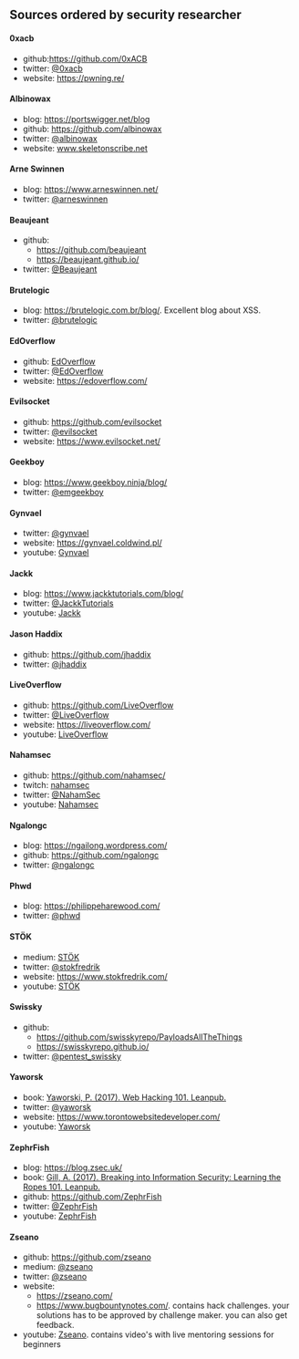 ## Sources ordered by security researcher

#### 0xacb
  * github:https://github.com/0xACB
  * twitter: [@0xacb](https://twitter.com/0xacb)
  * website: https://pwning.re/

#### Albinowax
  * blog:  https://portswigger.net/blog
  * github: https://github.com/albinowax
  * twitter: [@albinowax](https://twitter.com/albinowax)
  * website: www.skeletonscribe.net
  
#### Arne Swinnen
  * blog: https://www.arneswinnen.net/
  * twitter: [@arneswinnen](https://twitter.com/ArneSwinnen)

#### Beaujeant
  * github:
    * https://github.com/beaujeant
    * https://beaujeant.github.io/
  * twitter: [@Beaujeant](https://twitter.com/Beaujeant)
  
#### Brutelogic
  * blog: https://brutelogic.com.br/blog/. Excellent blog about XSS.
  * twitter: [@brutelogic](https://twitter.com/brutelogic)
  
#### EdOverflow
  * github: [EdOverflow](https://github.com/EdOverflow)
  * twitter: [@EdOverflow](https://twitter.com/EdOverflow)
  * website: https://edoverflow.com/

#### Evilsocket
  * github: https://github.com/evilsocket
  * twitter: [@evilsocket](https://twitter.com/evilsocket)
  * website: https://www.evilsocket.net/
  
#### Geekboy
  * blog: https://www.geekboy.ninja/blog/
  * twitter: [@emgeekboy](https://twitter.com/emgeekboy)

#### Gynvael
  * twitter: [@gynvael](https://twitter.com/gynvael)
  * website: https://gynvael.coldwind.pl/
  * youtube: [Gynvael](https://www.youtube.com/c/GynvaelEN)
  
#### Jackk
  * blog: https://www.jackktutorials.com/blog/
  * twitter: [@JackkTutorials](https://twitter.com/JackkTutorials)
  * youtube: [Jackk](https://www.youtube.com/channel/UC64x_rKHxY113KMWmprLBPA)
  
#### Jason Haddix
  * github: https://github.com/jhaddix
  * twitter: [@jhaddix](https://twitter.com/jhaddix)
  
#### LiveOverflow
  * github: https://github.com/LiveOverflow
  * twitter: [@LiveOverflow](https://twitter.com/liveoverflow)
  * website: https://liveoverflow.com/
  * youtube: [LiveOverflow](https://www.youtube.com/channel/UClcE-kVhqyiHCcjYwcpfj9w)
  
#### Nahamsec
  * github: https://github.com/nahamsec/
  * twitch: [nahamsec](https://www.twitch.tv/nahamsec)
  * twitter: [@NahamSec](https://twitter.com/nahamsec)
  * youtube: [Nahamsec](https://www.youtube.com/channel/UCCZDt7MuC3Hzs6IH4xODLBw)
  
#### Ngalongc
  * blog: https://ngailong.wordpress.com/
  * github: https://github.com/ngalongc
  * twitter: [@ngalongc](https://twitter.com/ngalongc)
  
#### Phwd
  * blog: https://philippeharewood.com/
  * twitter: [@phwd](https://twitter.com/phwd)
  
#### STÖK
  * medium: [STÖK](https://medium.com/@stokochtrubbel)
  * twitter: [@stokfredrik](https://twitter.com/stokfredrik)
  * website: https://www.stokfredrik.com/
  * youtube: [STÖK](https://www.youtube.com/channel/UCQN2DsjnYH60SFBIA6IkNwg)
  
#### Swissky
  * github: 
    * https://github.com/swisskyrepo/PayloadsAllTheThings
    * https://swisskyrepo.github.io/
  * twitter: [@pentest_swissky](https://twitter.com/pentest_swissky)
  
#### Yaworsk
  * book: [Yaworski, P. (2017). Web Hacking 101. Leanpub.](https://leanpub.com/web-hacking-101)
  * twitter: [@yaworsk](https://twitter.com/yaworsk)
  * website: https://www.torontowebsitedeveloper.com/
  * youtube: [Yaworsk](https://www.youtube.com/channel/UCS0y5e-AMsZO8GEFtKBAzkA)
  
#### ZephrFish
  * blog: https://blog.zsec.uk/
  * book: [Gill, A. (2017). Breaking into Information Security: Learning the Ropes 101. Leanpub.](https://leanpub.com/ltr101-breaking-into-infosec)
  * github: https://github.com/ZephrFish
  * twitter: [@ZephrFish](https://twitter.com/ZephrFish)
  * youtube: [ZephrFish](https://www.youtube.com/channel/UCwIgYwu94q1wpgakHPPR1iQ)

#### Zseano
  * github: https://github.com/zseano
  * medium: [@zseano](https://medium.com/@zseano)
  * twitter: [@zseano](https://twitter.com/zseano)
  * website: 
    * https://zseano.com/
    * https://www.bugbountynotes.com/. contains hack challenges. your solutions has to be approved by challenge maker. you can also get feedback.
  * youtube: [Zseano](https://www.youtube.com/channel/UCCUFgj-52_ryvpQUacylRpg).
    contains video's with live mentoring sessions for beginners
